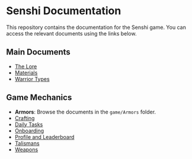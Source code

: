# Senshi Documentation

This repository contains the documentation for the Senshi game. You can access the relevant documents using the links below.

## Main Documents

- [The Lore](DOCS.md)
- [Materials](Materials.md)
- [Warrior Types](WarriorTypes.md)

## Game Mechanics

- **Armors**: Browse the documents in the `game/Armors` folder.
- [Crafting](game/Crafting.md)
- [Daily Tasks](game/DailyTasks.md)
- [Onboarding](game/onboarding.md)
- [Profile and Leaderboard](game/ProfileAndLeaderboard.md)
- [Talismans](game/Talismans.md)
- [Weapons](game/Weapons.md)